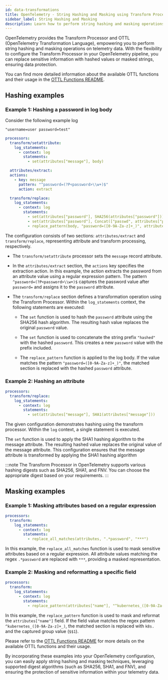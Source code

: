 ```yaml
---
id: data-transformations
title: OpenTelemetry - String Hashing and Masking using Transform Processor and OTTL
sidebar_label: String Hashing and Masking
description: Learn how to perform string hashing and masking operations using the Transform Processor and OTTL in OpenTelemetry.
---
```


OpenTelemetry provides the Transform Processor and OTTL (OpenTelemetry Transformation Language), empowering you to perform string hashing and masking operations on telemetry data. With the flexibility to configure the Transform Processor in your OpenTelemetry pipeline, you can replace sensitive information with hashed values or masked strings, ensuring data protection.

You can find more detailed information about the available OTTL functions and their usage in the [OTTL Functions README](https://github.com/rnishtala-sumo/opentelemetry-collector-contrib/blob/main/pkg/ottl/ottlfuncs/README.md).

## Hashing examples

### Example 1: Hashing a password in log body

Consider the following example log

`"username=user password=test"`

```yaml
processors:
  transform/setattribute:
    log_statements:
      - context: log
        statements:
          - set(attributes["message"], body)

  attributes/extract:
  actions:
    - key: message
      pattern: "^password=(?P<password>\\w+)$"
      action: extract

  transform/replace:
    log_statements:
      - context: log
        statements:
          - set(attributes["password"], SHA256(attributes["password"]))
          - set(attributes["password"], Concat(["passwd", attributes["password"]], "="))
          - replace_pattern(body, "password=([0-9A-Za-z]+_)", attributes["password"])
```

The configuration consists of two sections: `attributes/extract` and `transform/replace`, representing attribute and transform processing, respectively.

- The `transform/setattribute` processor sets the `message` record attribute.

- In the `attributes/extract` section, the `actions` key specifies the extraction action. In this example, the action extracts the password from an attribute value using a regular expression pattern. The pattern `^password=(?P<password>\\w+)$` captures the password value after `password=` and assigns it to the `password` attribute.

- The `transform/replace` section defines a transformation operation using the Transform Processor. Within the `log_statements` context, the following statements are executed:

  - The `set` function is used to hash the `password` attribute using the SHA256 hash algorithm. The resulting hash value replaces the original `password` value.

  - The `set` function is used to concatenate the string prefix `"hashed"` with the hashed `password`. This creates a new `password` value with the prefix included.

  - The `replace_pattern` function is applied to the log body. If the value matches the pattern `"password=([0-9A-Za-z]+_)"`, the matched section is replaced with the hashed `password` attribute.

### Example 2: Hashing an attribute

```yaml
processors:
  transform/replace:
    log_statements:
      - context: log
        statements:
          - set(attributes["message"], SHA1(attributes["message"]))
```

The given configuration demonstrates hashing using the transform processor. Within the `log` context, a single statement is executed.

The `set` function is used to apply the SHA1 hashing algorithm to the message attribute. The resulting hashed value replaces the original value of the message attribute. This configuration ensures that the message attribute is transformed by applying the SHA1 hashing algorithm

:::note
The Transform Processor in OpenTelemetry supports various hashing digests such as SHA256, SHA1, and FNV. You can choose the appropriate digest based on your requirements.
:::

## Masking examples

### Example 1: Masking attributes based on a regular expression

```yaml
processors:
  transform:
    log_statements:
      - context: log
        statements:
          - replace_all_matches(attributes, ".*password", "***")
```

In this example, the `replace_all_matches` function is used to mask sensitive attributes based on a regular expression. All attribute values matching the regex `.*password` are replaced with `***`, providing a masked representation.

### Example 2: Masking and reformatting a specific field

```yaml
processors:
  transform:
    log_statements:
      - context: log
        statements:
          - replace_pattern(attributes["name"], "^kubernetes_([0-9A-Za-z]+_)", "k8s.$$1.")
```

In this example, the `replace_pattern` function is used to mask and reformat the `attributes["name"]` field. If the field value matches the regex pattern `^kubernetes_([0-9A-Za-z]+_)`, the matched section is replaced with `k8s.` and the captured group value (`$$1`).

Please refer to the [OTTL Functions README](https://github.com/rnishtala-sumo/opentelemetry-collector-contrib/blob/main/pkg/ottl/ottlfuncs/README.md) for more details on the available OTTL functions and their usage.

By incorporating these examples into your OpenTelemetry configuration, you can easily apply string hashing and masking techniques, leveraging supported digest algorithms (such as SHA256, SHA1, and FNV), and ensuring the protection of sensitive information within your telemetry data.